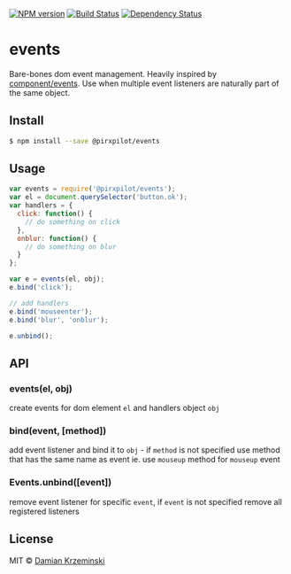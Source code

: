 [![NPM version][npm-image]][npm-url]
[![Build Status][travis-image]][travis-url]
[![Dependency Status][gemnasium-image]][gemnasium-url]

# events

Bare-bones dom event management. Heavily inspired by [component/events].
Use when multiple event listeners are naturally part of the same object.

## Install

```sh
$ npm install --save @pirxpilot/events
```

## Usage

```js
var events = require('@pirxpilot/events');
var el = document.querySelector('button.ok');
var handlers = {
  click: function() {
    // do something on click
  },
  onblur: function() {
    // do something on blur
  }
};

var e = events(el, obj);
e.bind('click');

// add handlers
e.bind('mouseenter');
e.bind('blur', 'onblur');

e.unbind();
```

## API

### events(el, obj)

create events for dom element `el` and handlers object `obj`

### bind(event, [method])

add event listener and bind it to `obj` - if `method` is not specified use method that has the same name as event ie. use `mouseup` method for `mouseup` event

### Events.unbind([event])

remove event listener for specific `event`, if `event` is not specified remove all registered listeners

## License

MIT © [Damian Krzeminski](https://pirxpilot.me)

[npm-image]: https://img.shields.io/npm/v/@pirxpilot/events.svg
[npm-url]: https://npmjs.org/package/@pirxpilot/events

[travis-url]: https://travis-ci.org/pirxpilot/events
[travis-image]: https://img.shields.io/travis/pirxpilot/events.svg

[gemnasium-image]: https://img.shields.io/gemnasium/pirxpilot/events.svg
[gemnasium-url]: https://gemnasium.com/pirxpilot/events

[component/events]: https://github.com/component/events
